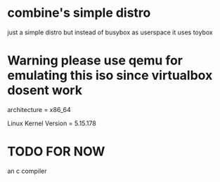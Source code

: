 # combine's simple distro
just a simple distro but instead of busybox as userspace it uses toybox

# Warning please use qemu for emulating this iso since virtualbox dosent work 
architecture = x86_64

Linux Kernel Version =	5.15.178

# TODO FOR NOW
an c compiler 
